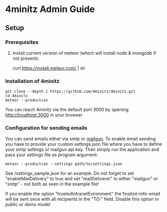 # 4minitz Admin Guide

## Setup

### Prerequisites
1. Install current version of meteor (which will install node & mongodb if not present):


    curl https://install.meteor.com/ | sh

### Installation of 4minitz    


    git clone --depth 1 https://github.com/4minitz/4minitz.git
    cd 4minitz
    meteor --production

You can reach 4minitz via the default port 3000 by opening [http://localhost:3000](http://localhost:3000) in your browser

### Configuration for sending emails

You can send emails either via smtp or [mailgun](http://www.mailgun.com/). To enable email sending you have to provide
your custom settings.json file where you have to define your smtp settings or mailgun api key.
Then simply run the application and pass your settings file as program argument:

    meteor --production --settings path/to/settings.json

See /settings_sample.json for an example. Do not forget to set "enableMailDelivery" to true and set "mailDeliverer"
to either "mailgun" or "smtp" - not both as seen in the example file!

If you enable the option "trustedIntranetEvironment" the finalize-info-email will be sent once with all recipients in
the "TO:" field. Disable this option in public or demo mode!